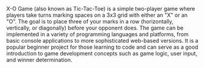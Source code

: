X-O Game (also known as Tic-Tac-Toe) is a simple two-player game where players 
take turns marking spaces on a 3x3 grid with either an "X" or an "O". The goal 
is to place three of your marks in a row (horizontally, vertically, or diagonally)
before your opponent does. The game can be implemented in a variety of programming
languages and platforms, from basic console applications to more sophisticated web-based 
versions. It is a popular beginner project for those learning to code and can serve as a good 
introduction to game development concepts such as game logic, user input, and winner determination.
